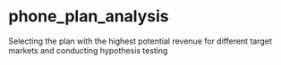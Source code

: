 # phone_plan_analysis
Selecting the plan with the highest potential revenue for different target markets and conducting hypothesis testing
